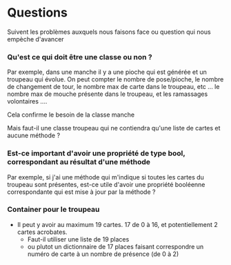 # Questions

Suivent les problèmes auxquels nous faisons face ou question qui nous empèche d'avancer

### Qu'est ce qui doit être une classe ou non ?

Par exemple, dans une manche il y a une pioche qui est générée et un troupeau qui évolue.
On peut compter le nombre de pose/pioche, le nombre de changement de tour, le nombre max de carte dans le troupeau, etc ...
le nombre max de mouche présente dans le troupeau, et les ramassages volontaires ....

Cela confirme le besoin de la classe manche

Mais faut-il une classe troupeau qui ne contiendra qu'une liste de cartes et aucune méthode ? 

### Est-ce important d'avoir une propriété de type bool, correspondant au résultat d'une méthode

Par exemple, si j'ai une méthode qui m'indique si toutes les cartes du troupeau sont présentes, est-ce utile d'avoir une propriété booléenne correspondante qui est mise à jour par la méthode ?

### Container pour le troupeau

* Il peut y avoir au maximum 19 cartes. 17 de 0 à 16, et potentiellement 2 cartes acrobates.
    * Faut-il utiliser une liste de 19 places
    * ou plutot un dictionnaire de 17 places faisant correspondre un numéro de carte à un nombre de présence (de 0 à 2)


### 
